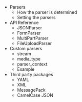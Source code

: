 - Parsers
    - How the parser is determined
    - Setting the parsers
- API Reference
    - JSONParser
    - FormParser
    - MultiPartParser
    - FileUploadParser
- Custom parsers
    - stream
    - media_type
    - parser_context
    - Example
- Third party packages
    - YAML
    - XML
    - MessagePack
    - CamelCase JSON
